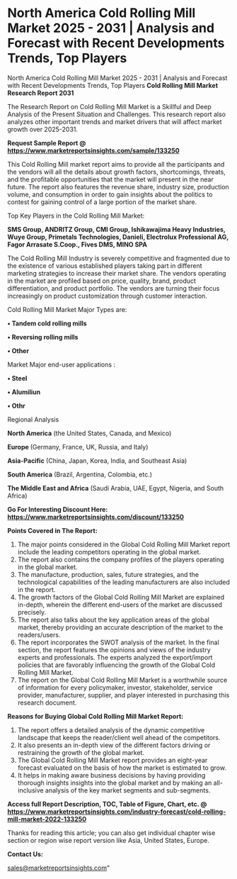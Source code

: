 # North America Cold Rolling Mill Market 2025 - 2031 | Analysis and Forecast with Recent Developments Trends, Top Players
North America Cold Rolling Mill Market 2025 - 2031 | Analysis and Forecast with Recent Developments Trends, Top Players
<strong>Cold Rolling Mill Market Research Report 2031</strong>

The Research Report on Cold Rolling Mill Market is a Skillful and Deep Analysis of the Present Situation and Challenges. This research report also analyzes other important trends and market drivers that will affect market growth over 2025-2031.

<strong>Request Sample Report @ <a href=https://www.marketreportsinsights.com/sample/133250>https://www.marketreportsinsights.com/sample/133250</a></strong>

This Cold Rolling Mill market report aims to provide all the participants and the vendors will all the details about growth factors, shortcomings, threats, and the profitable opportunities that the market will present in the near future. The report also features the revenue share, industry size, production volume, and consumption in order to gain insights about the politics to contest for gaining control of a large portion of the market share.

Top Key Players in the Cold Rolling Mill Market:

<strong>SMS Group, ANDRITZ Group, CMI Group, Ishikawajima Heavy Industries, Wuye Group, Primetals Technologies, Danieli, Electrolux Professional AG, Fagor Arrasate S.Coop., Fives DMS, MINO SPA</strong>

The Cold Rolling Mill Industry is severely competitive and fragmented due to the existence of various established players taking part in different marketing strategies to increase their market share. The vendors operating in the market are profiled based on price, quality, brand, product differentiation, and product portfolio. The vendors are turning their focus increasingly on product customization through customer interaction.

Cold Rolling Mill Market Major Types are:

<strong>• Tandem cold rolling mills

• Reversing rolling mills

• Other</strong>

Market Major end-user applications :

<strong>• Steel

• Alumiliun

• Othr</strong>

Regional Analysis

</u><strong><b>North America</b></strong> (the United States, Canada, and Mexico)

<strong><b>Europe </b></strong>(Germany, France, UK, Russia, and Italy)

<strong><b>Asia-Pacific</b></strong> (China, Japan, Korea, India, and Southeast Asia)

<strong><b>South America</b></strong> (Brazil, Argentina, Colombia, etc.)

<strong><b>The Middle East and Africa</b></strong> (Saudi Arabia, UAE, Egypt, Nigeria, and South Africa)

<strong>Go For Interesting Discount Here: <a href=https://www.marketreportsinsights.com/discount/133250>https://www.marketreportsinsights.com/discount/133250</a></strong>

<strong>Points Covered in The Report:</strong>
<ol>
  <li>The major points considered in the Global Cold Rolling Mill Market report include the leading competitors operating in the global market.</li>
  <li>The report also contains the company profiles of the players operating in the global market.</li>
  <li>The manufacture, production, sales, future strategies, and the technological capabilities of the leading manufacturers are also included in the report.</li>
  <li>The growth factors of the Global Cold Rolling Mill Market are explained in-depth, wherein the different end-users of the market are discussed precisely.</li>
  <li>The report also talks about the key application areas of the global market, thereby providing an accurate description of the market to the readers/users.</li>
  <li>The report incorporates the SWOT analysis of the market. In the final section, the report features the opinions and views of the industry experts and professionals. The experts analyzed the export/import policies that are favorably influencing the growth of the Global Cold Rolling Mill Market.</li>
  <li>The report on the Global Cold Rolling Mill Market is a worthwhile source of information for every policymaker, investor, stakeholder, service provider, manufacturer, supplier, and player interested in purchasing this research document.</li>
</ol>
<strong>Reasons for Buying Global Cold Rolling Mill Market Report:</strong>

<ol>
  <li>The report offers a detailed analysis of the dynamic competitive landscape that keeps the reader/client well ahead of the competitors.</li>
  <li>It also presents an in-depth view of the different factors driving or restraining the growth of the global market.</li>
  <li>The Global Cold Rolling Mill Market report provides an eight-year forecast evaluated on the basis of how the market is estimated to grow.</li>
  <li>It helps in making aware business decisions by having providing thorough insights insights into the global market and by making an all-inclusive analysis of the key market segments and sub-segments.</li>
</ol>
<strong>Access full Report Description, TOC, Table of Figure, Chart, etc. @ <a href=https://www.marketreportsinsights.com/industry-forecast/cold-rolling-mill-market-2022-133250>https://www.marketreportsinsights.com/industry-forecast/cold-rolling-mill-market-2022-133250</a></strong>


Thanks for reading this article; you can also get individual chapter wise section or region wise report version like Asia, United States, Europe.

<strong>Contact Us:</strong>

sales@marketreportsinsights.com"
